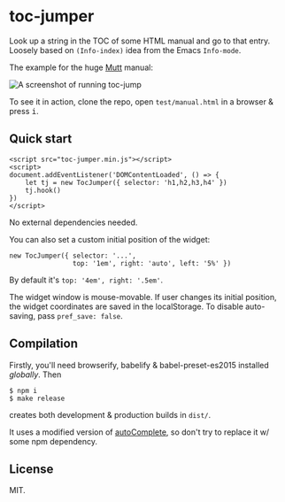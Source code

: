 # toc-jumper

Look up a string in the TOC of some HTML manual and go to that entry.
Loosely based on `(Info-index)` idea from the Emacs `Info-mode`.

The example for the huge [Mutt](http://www.mutt.org/) manual:

![A screenshot of running toc-jump](https://raw.github.com/gromnitsky/toc-jumper/master/test/screenshot1.png)

To see it in action, clone the repo, open `test/manual.html` in a
browser & press <kbd>i</kbd>.

## Quick start

~~~
<script src="toc-jumper.min.js"></script>
<script>
document.addEventListener('DOMContentLoaded', () => {
	let tj = new TocJumper({ selector: 'h1,h2,h3,h4' })
	tj.hook()
})
</script>
~~~

No external dependencies needed.

You can also set a custom initial position of the widget:

	new TocJumper({ selector: '...',
                    top: '1em', right: 'auto', left: '5%' })

By default it's  `top: '4em', right: '.5em'`.

The widget window is mouse-movable. If user changes its initial
position, the widget coordinates are saved in the localStorage. To
disable auto-saving, pass `pref_save: false`.


## Compilation

Firstly, you'll need browserify, babelify & babel-preset-es2015
installed _globally_. Then

	$ npm i
	$ make release

creates both development & production builds in `dist/`.

It uses a modified version of
[autoComplete](https://goodies.pixabay.com/javascript/auto-complete/demo.html),
so don't try to replace it w/ some npm dependency.

## License

MIT.
